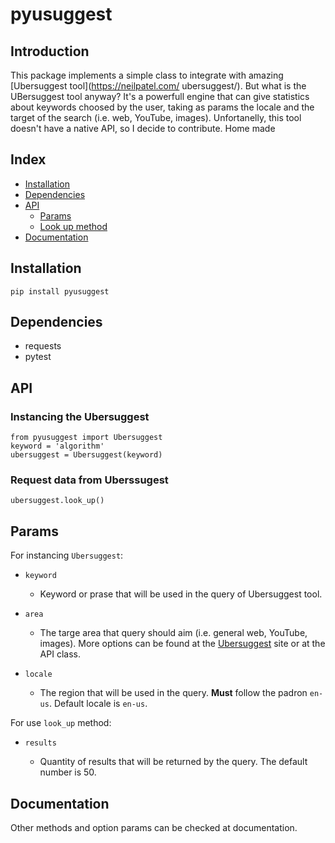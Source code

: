 # pyusuggest

## Introduction

This package implements a simple class to integrate with amazing [Ubersuggest tool](https://neilpatel.com/
ubersuggest/). But what is the UBersuggest tool anyway? It's a powerfull engine that can give statistics
about keywords choosed by the user, taking as params the locale and the target of the search (i.e. web, YouTube,
images). Unfortanelly, this tool doesn't have a native API, so I decide to contribute. Home made

## Index
* [Installation](#installation)
* [Dependencies](#dependencies)
* [API](#api)
  * [Params](#params)
  * [Look up method](#look-up-method)
* [Documentation](#documentation)

## Installation

    pip install pyusuggest

## Dependencies

* requests
* pytest

## API

### Instancing the Ubersuggest

    from pyusuggest import Ubersuggest
    keyword = 'algorithm'
    ubersuggest = Ubersuggest(keyword)

### Request data from Uberssugest

    ubersuggest.look_up()

## Params

For instancing `Ubersuggest`:

  * `keyword`

    - Keyword or prase that will be used in the query of Ubersuggest tool.

  * `area`

    - The targe area that query should aim (i.e. general web, YouTube, images). More options
    can be found at the [Ubersuggest](https://neilpatel.com/ubersuggest/) site or at the API class.

  * `locale`

    - The region that will be used in the query. **Must** follow the padron `en-us`. Default
    locale is `en-us`.

For use `look_up` method:

  * `results`

    - Quantity of results that will be returned by the query. The default number is 50.

## Documentation

Other methods and option params can be checked at documentation.
